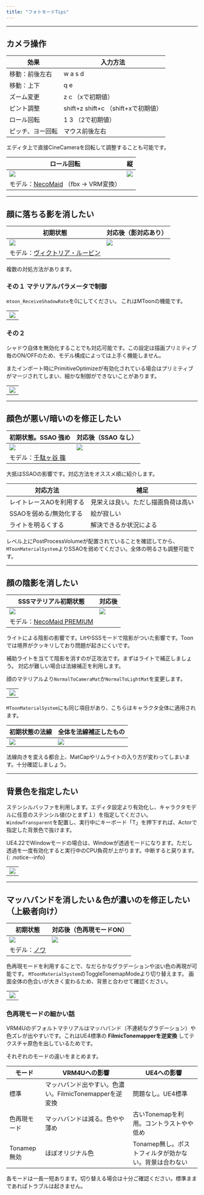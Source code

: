 ```yaml
---
title: "フォトモードTips"
---
```



----
## カメラ操作

|効果|入力方法|
|-|-|
|移動：前後左右|w a s d|
|移動：上下|q e|
|ズーム変更|z c （xで初期値）|
|ピント調整|shift+z shift+c （shift+xで初期値）|
|ロール回転|1 3 （2で初期値）|
|ピッチ、ヨー回転|マウス前後左右|

エディタ上で直接CineCameraを回転して調整することも可能です。

|ロール回転|縦|
|-|-|
|[![](./assets/images/small/02g_roll.png)](../assets/images/02g_roll.png)|[![](./assets/images/small/02g_roll2.png)](../assets/images/02g_roll2.png)|
|モデル：[NecoMaid](https://booth.pm/ja/items/1843586) （fbx -> VRM変換）||

----
## 顔に落ちる影を消したい

|初期状態|対応後（影対応あり）|
|-|-|
|[![](./assets/images/small/02g_shadow2.png)](../assets/images/02g_shadow2.png)|[![](./assets/images/small/02g_shadow1.png)](../assets/images/02g_shadow1.png)|
|モデル：[ヴィクトリア・ルービン](https://hub.vroid.com/characters/2792872861023597723/models/5013769147837660446)||


複数の対処方法があります。

### その１ マテリアルパラメータで制御
`mtoon_ReceiveShadowRate`を0にしてください。
これはMToonの機能です。

||
|-|
|[![](./assets/images/small/02g_shadow3.png)](../assets/images/02g_shadow3.png)|

### その２ 

シャドウ自体を無効化することでも対応可能です。この設定は描画プリミティブ毎のON/OFFのため、モデル構成によっては上手く機能しません。

またインポート時にPrimitiveOptimizeが有効化されている場合はプリミティブがマージされてしまい、細かな制御ができないことがあります。

||
|-|
|[![](./assets/images/small/02g_shadowmat.png)](../assets/images/02g_shadowmat.png)|

----
## 顔色が悪い/暗いのを修正したい

|初期状態。SSAO 強め|対応後（SSAO なし）|
|-|-|
|[![](./assets/images/small/02g_ssao1.png)](../assets/images/02g_ssao1.png)|[![](./assets/images/small/02g_ssao2.png)](../assets/images/02g_ssao2.png)|
|モデル：[千駄ヶ谷 篠](https://hub.vroid.com/characters/5860098757548846785/models/648876553405728395)||


大抵はSSAOの影響です。対応方法をオススメ順に紹介します。

|対応方法|補足|
|-|-|
|レイトレースAOを利用する|見栄えは良い。ただし描画負荷は高い|
|SSAOを弱める/無効化する|絵が寂しい|
|ライトを明るくする|解決できるか状況による|

レベル上にPostProcessVolumeが配置されていることを確認してから、
`MToonMaterialSystem`よりSSAOを弱めてください。全体の明るさも調整可能です。

----
## 顔の陰影を消したい

|SSSマテリアル初期状態|対応後|
|-|-|
|[![](./assets/images/small/02g_norm1.png)](../assets/images/02g_norm1.png)|[![](./assets/images/small/02g_norm2.png)](../assets/images/02g_norm2.png)|
|モデル：[NecoMaid PREMIUM](https://booth.pm/ja/items/2147201)||

ライトによる陰影の影響です。LitやSSSモードで陰影がついた影響です。Toonでは境界がクッキリしており問題が起きにくいです。

補助ライトを当てて陰影を消すのが正攻法です。まずはライトで補正しましょう。
対応が難しい場合は法線補正を利用します。

顔のマテリアルより`NormalToCameraMat`か`NormalToLightMat`を変更します。

||
|-|
|[![](./assets/images/small/02g_norm3.png)](../assets/images/02g_norm3.png)|

`MToonMaterialSystem`にも同じ項目があり、こちらはキャラクタ全体に適用されます。


|初期状態の法線|全体を法線補正したもの|
|-|-|
|[![](./assets/images/small/02g_normall1.png)](../assets/images/02g_normall1.png)|[![](./assets/images/small/02g_normall2.png)](../assets/images/02g_normall2.png)|

法線向きを変える都合上、MatCapやリムライトの入り方が変わってしまいます。十分確認しましょう。

----
## 背景色を指定したい

ステンシルバッファを利用します。エディタ設定より有効化し、キャラクタモデルに任意のステンシル値(ひとまず１）を指定してください。
`WindowTransparent`を配置し、実行中にキーボード「T」を押下すれば、Actorで指定した背景色で抜けます。

UE4.22でWindowモードの場合は、Windowが透過モードになります。ただし透過を一度有効化すると実行中のCPU負荷が上がります。中断すると戻ります。
{: .notice--info}

||
|-|
|[![](./assets/images/small/02g_trans.png)](../assets/images/02g_trans.png)|

----
## マッハバンドを消したい＆色が濃いのを修正したい（上級者向け）

|初期状態|対応後（色再現モードON）|
|-|-|
|[![](./assets/images/small/02g_color2.png)](../assets/images/02g_color2.png)|[![](./assets/images/small/02g_color1.png)](../assets/images/02g_color1.png)|
|モデル：[ノワ](https://booth.pm/ja/items/1859878)||

色再現モードを利用することで、なだらかなグラデーションや淡い色の再現が可能です。
`MToonMaterialSystem`のToggleTonemapModeより切り替えます。
画面全体の色合いが大きく変わるため、背景と合わせて確認ください。

||
|-|
|[![](./assets/images/small/02g_color3.png)](../assets/images/02g_color3.png)|


### 色再現モードの細かい話
VRM4Uのデフォルトマテリアルはマッハバンド（不連続なグラデーション）や色ズレが出やすいです。これはUE4標準の **FilmicTonemapperを逆変換** してテクスチャ原色を出しているためです。

それぞれのモードの違いをまとめます。

|モード|VRM4Uへの影響|UE4への影響|
|-|-|-|
|標準|マッハバンド出やすい。色濃い。FilmicTonemapperを逆変換|問題なし。UE4標準|
|色再現モード|マッハバンドは減る。色やや薄め|古いTonemapを利用。コントラストやや低め|
|Tonamep無効|ほぼオリジナル色|Tonamep無し。ポストフィルタが効かない。背景は合わない|

各モードは一長一短あります。切り替える場合は十分ご確認ください。標準ままであればトラブルは起きません。
